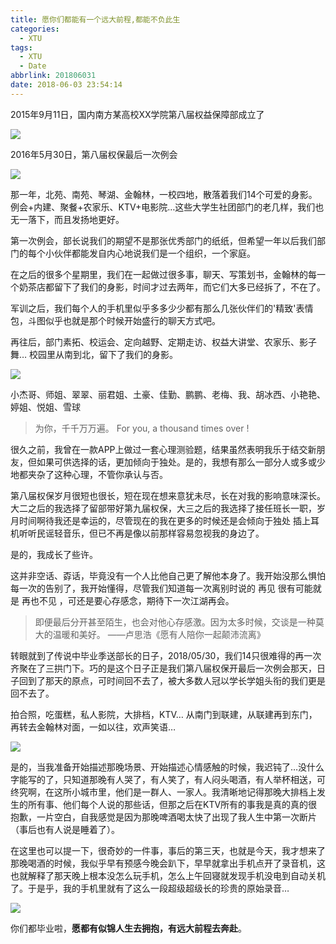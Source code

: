 ```yaml
---
title: 愿你们都能有一个远大前程,都能不负此生
categories:
  - XTU
tags:
  - XTU
  - Date
abbrlink: 201806031
date: 2018-06-03 23:54:14
---
```


2015年9月11日，国内南方某高校XX学院第八届权益保障部成立了

![](http://p7n85i5tr.bkt.clouddn.com/zhouie/img/qbr/mmexport1528086323199.jpg)

2016年5月30日，第八届权保最后一次例会

![](http://p7n85i5tr.bkt.clouddn.com/zhouie/img/qbr/mmexport1528086326268.jpg)

那一年，北苑、南苑、琴湖、金翰林，一校四地，散落着我们14个可爱的身影。
例会+内建、聚餐+农家乐、KTV+电影院…这些大学生社团部门的老几样，我们也无一落下，而且发扬地更好。

第一次例会，部长说我们的期望不是那张优秀部门的纸纸，但希望一年以后我们部门的每个小伙伴都能发自内心地说我们是一个组织，一个家庭。

在之后的很多个星期里，我们在一起做过很多事，聊天、写策划书，金翰林的每一个奶茶店都留下了我们的身影，时间才过去两年，而它们大多已经拆了，不在了。

军训之后，我们每个人的手机里似乎多多少少都有那么几张伙伴们的'精致'表情包，斗图似乎也就是那个时候开始盛行的聊天方式吧。

再往后，部门素拓、校运会、定向越野、定期走访、权益大讲堂、农家乐、影子舞… 校园里从南到北，留下了我们的身影。

![](http://p7n85i5tr.bkt.clouddn.com/zhouie/img/qbr/mmexport1528086334770.jpg)

小杰哥、师姐、翠翠、丽君姐、土豪、佳勤、鹏鹏、老梅、我、胡冰西、小艳艳、婷姐、悦姐、雪球

>为你，千千万万遍。
>For you, a thousand times over !

很久之前，我曾在一款APP上做过一套心理测验题，结果虽然表明我乐于结交新朋友，但如果可供选择的话，更加倾向于独处。是的，我想有那么一部分人或多或少地都夹杂了这种心理，不管你承认与否。

第八届权保岁月很短也很长，短在现在想来意犹未尽，长在对我的影响意味深长。大二之后的我选择了留部带好第九届权保，大三之后的我选择了接任班长一职，岁月时间啊待我还是幸运的，尽管现在的我在更多的时候还是会倾向于独处 插上耳机听听民谣轻音乐，但已不再是像以前那样容易忽视我的身边了。

是的，我成长了些许。

这并非空话、孬话，毕竟没有一个人比他自己更了解他本身了。我开始没那么惧怕每一次的告别了，我开始懂得，尽管我们知道每一次离别时说的 再见 很有可能就是 再也不见 ，可还是要心存感念，期待下一次江湖再会。

>即便最后分开甚至陌生，也会对他心存感激。因为太多时候，交谈是一种莫大的温暖和美好。
>——卢思浩《愿有人陪你一起颠沛流离》

转眼就到了传说中毕业季送部长的日子，2018/05/30，我们14只很难得的再一次齐聚在了三拱门下。巧的是这个日子正是我们第八届权保开最后一次例会那天，日子回到了那天的原点，可时间回不去了，被大多数人冠以学长学姐头衔的我们更是回不去了。

拍合照，吃蛋糕，私人影院，大排档，KTV… 从南门到联建，从联建再到东门，再转去金翰林对面，一如以往，欢声笑语…

![](http://p7n85i5tr.bkt.clouddn.com/zhouie/img/qbr/mmexport1528086340340.jpg)

是的，当我准备开始描述那晚场景、开始描述心情感触的时候，我迟钝了…没什么字能写的了，只知道那晚有人哭了，有人笑了，有人闷头喝酒，有人举杯相送，可终究啊，在这所小城市里，他们是一群人、一家人。我清晰地记得那晚大排档上发生的所有事、他们每个人说的那些话，但那之后在KTV所有的事我是真的真的很抱歉，一片空白，自我感觉是因为那晚啤酒喝太快了出现了我人生中第一次断片（事后也有人说是睡着了）。

在这里也可以提一下，很奇妙的一件事，事后的第三天，也就是今天，我才想来了那晚喝酒的时候，我似乎早有预感今晚会趴下，早早就拿出手机点开了录音机，这也就解释了那天晚上根本没怎么玩手机，怎么上午回寝就发现手机没电到自动关机了。于是乎，我的手机里就有了这么一段超级超级长的珍贵的原始录音…

![](http://p7n85i5tr.bkt.clouddn.com/zhouie/img/qbr/IMG_20180517_090955_mh1526520382106.jpg)

你们都毕业啦，**愿都有似锦人生去拥抱，有远大前程去奔赴**。